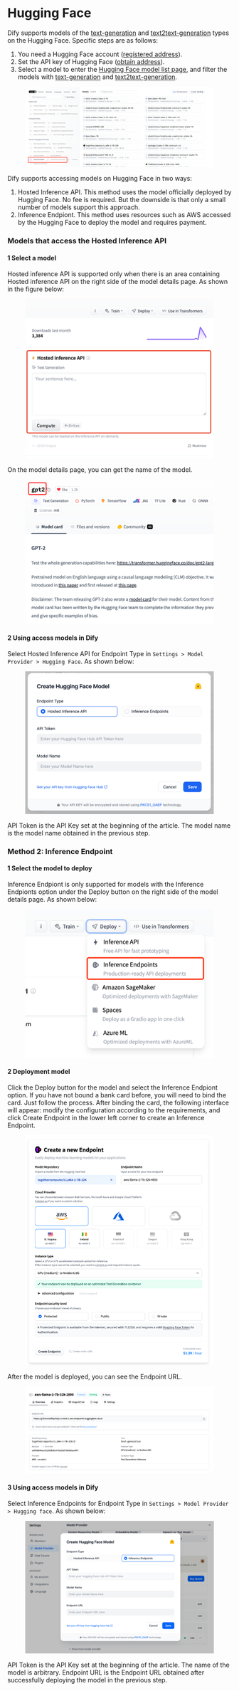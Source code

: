 # Hugging Face

Dify supports models of the [text-generation](https://huggingface.co/models?pipeline_tag=text-generation\&sort=trending) and [text2text-generation](https://huggingface.co/models?pipeline_tag=text2text-generation\&sort=trending) types on the Hugging Face. Specific steps are as follows:

1. You need a Hugging Face account ([registered address](https://huggingface.co/join)).
2. Set the API key of Hugging Face ([obtain address](https://huggingface.co/settings/tokens)).
3. Select a model to enter the [Hugging Face model list page](https://huggingface.co/models?pipeline_tag=text-generation\&sort=trending), and filter the models with [text-generation](https://huggingface.co/models?pipeline_tag=text-generation\&sort=trending) and [text2text-generation](https://huggingface.co/models?pipeline_tag=text2text-generation\&sort=trending).

<figure><img src="../../.gitbook/assets/image (74).png" alt=""><figcaption></figcaption></figure>

Dify supports accessing models on Hugging Face in two ways:

1. Hosted Inference API. This method uses the model officially deployed by Hugging Face. No fee is required. But the downside is that only a small number of models support this approach.
2. Inference Endpiont. This method uses resources such as AWS accessed by the Hugging Face to deploy the model and requires payment.

### Models that access the Hosted Inference API

#### 1 Select a model

Hosted inference API is supported only when there is an area containing Hosted inference API on the right side of the model details page. As shown in the figure below:

<figure><img src="../../.gitbook/assets/image (76).png" alt=""><figcaption></figcaption></figure>

On the model details page, you can get the name of the model.

<figure><img src="../../.gitbook/assets/image (75).png" alt=""><figcaption></figcaption></figure>

#### 2 Using access models in Dify

Select Hosted Inference API for Endpoint Type in `Settings > Model Provider > Hugging Face`. As shown below:

<figure><img src="../../.gitbook/assets/image (77).png" alt=""><figcaption></figcaption></figure>

API Token is the API Key set at the beginning of the article. The model name is the model name obtained in the previous step.



### Method 2: Inference Endpoint

#### 1 Select the model to deploy

Inference Endpiont is only supported for models with the Inference Endpionts option under the Deploy button on the right side of the model details page. As shown below:

<figure><img src="../../.gitbook/assets/image (78).png" alt=""><figcaption></figcaption></figure>



#### 2 Deployment model

Click the Deploy button for the model and select the Inference Endpiont option. If you have not bound a bank card before, you will need to bind the card. Just follow the process. After binding the card, the following interface will appear: modify the configuration according to the requirements, and click Create Endpoint in the lower left corner to create an Inference Endpoint.

<figure><img src="../../.gitbook/assets/image (79).png" alt=""><figcaption></figcaption></figure>

After the model is deployed, you can see the Endpoint URL.

<figure><img src="../../.gitbook/assets/image (80).png" alt=""><figcaption></figcaption></figure>

#### 3 Using access models in Dify

Select Inference Endpoints for Endpoint Type in `Settings > Model Provider > Hugging face`. As shown below:

<figure><img src="../../.gitbook/assets/image (81).png" alt=""><figcaption></figcaption></figure>

API Token is the API Key set at the beginning of the article. The name of the model is arbitrary. Endpoint URL is the Endpoint URL obtained after successfully deploying the model in the previous step.
